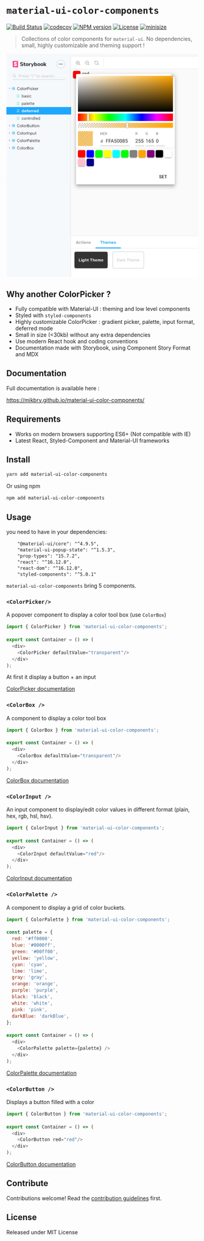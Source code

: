 # `material-ui-color-components`

[![Build Status][action-image]][action-url]
[![codecov][codecov-image]][codecov-url]
[![NPM version][npm-image]][npm-url]
[![License][license-image]][license-url]
[![minisize][min-image]][min-url]

[action-image]: https://github.com/mikbry/material-ui-color-components/workflows/Build%20and%20Deploy/badge.svg
[action-url]: https://mikbry.github.io/material-ui-color-components/
[codecov-image]: https://codecov.io/gh/mikbry/material-ui-color-components/branch/master/graph/badge.svg?token=K4P0vnM5fh
[codecov-url]: https://codecov.io/gh/mikbry/material-ui-color-components
[npm-image]: https://img.shields.io/npm/v/material-ui-color-components.svg
[npm-url]: https://npmjs.org/package/material-ui-color-components
[license-image]: https://img.shields.io/github/license/mikbry/material-ui-color-components
[License-url]:https://github.com/mikbry/material-ui-color-components/blob/master/LICENSE
[min-image]:https://badgen.net/bundlephobia/min/material-ui-color-components
[min-url]:https://bundlephobia.com/result?p=material-ui-color-components

> Collections of color components for `material-ui`. No dependencies, small, highly customizable and theming support !

![Storybook](./images/wip.png)

## Why another ColorPicker ?

- Fully compatible with Material-UI : theming and low level components
- Styled with `styled-components`
- Highly customizable ColorPicker : gradient picker, palette, input format, deferred mode
-  Small in size (<30kb) without any extra dependencies
- Use modern React hook and coding conventions
- Documentation made with Storybook, using Component Story Format and MDX

## Documentation

Full documentation is available here :

https://mikbry.github.io/material-ui-color-components/


## Requirements
- Works on modern browsers supporting ES6+ (Not compatible with IE)
- Latest React, Styled-Component and Material-UI frameworks

## Install

```bash
yarn add material-ui-color-components
```

Or using npm
```bash
npm add material-ui-color-components
```

## Usage

you need to have in your dependencies:

```
    "@material-ui/core": "^4.9.5",
    "material-ui-popup-state": "^1.5.3",
    "prop-types": "15.7.2",
    "react": "^16.12.0",
    "react-dom": "^16.12.0",
    "styled-components": "^5.0.1"
```

`material-ui-color-components` bring 5 components.

### `<ColorPicker/>`

A popover component to display a color tool box (use `ColorBox`)
```javascript
import { ColorPicker } from 'material-ui-color-components';

export const Container = () => (
  <div>
    <ColorPicker defaultValue="transparent"/>
  </div>
);
```

At first it display a button + an input

[ColorPicker documentation](https://mikbry.github.io/material-ui-color-components/?path=/story/components-colorpicker--basic)

### `<ColorBox />`

A component to display a color tool box
```javascript
import { ColorBox } from 'material-ui-color-components';

export const Container = () => (
  <div>
    <ColorBox defaultValue="transparent"/>
  </div>
);
```

[ColorBox documentation](https://mikbry.github.io/material-ui-color-components/?path=/story/components-colorbox--basic)

### `<ColorInput />`

An input component to display/edit color values in different format (plain, hex, rgb, hsl, hsv).

```javascript
import { ColorInput } from 'material-ui-color-components';

export const Container = () => (
  <div>
    <ColorInput defaultValue="red"/>
  </div>
);
```

[ColorInput documentation](https://mikbry.github.io/material-ui-color-components/?path=/story/components-colorinput--basic)

### `<ColorPalette />`

A component to display a grid of color buckets.

```javascript
import { ColorPalette } from 'material-ui-color-components';

const palette = {
  red: '#ff0000',
  blue: '#0000ff',
  green: '#00ff00',
  yellow: 'yellow',
  cyan: 'cyan',
  lime: 'lime',
  gray: 'gray',
  orange: 'orange',
  purple: 'purple',
  black: 'black',
  white: 'white',
  pink: 'pink',
  darkBlue: 'darkBlue',
};

export const Container = () => (
  <div>
    <ColorPalette palette={palette} />
  </div>
);
```

[ColorPalette documentation](https://mikbry.github.io/material-ui-color-components/?path=/story/components-colorpalette--basic)

### `<ColorButton />`

Displays a button filled with a color

```javascript
import { ColorButton } from 'material-ui-color-components';

export const Container = () => (
  <div>
    <ColorButton red="red"/>
  </div>
);
```

[ColorButton documentation](https://mikbry.github.io/material-ui-color-components/?path=/story/components-colorbutton--basic)

## Contribute

Contributions welcome! Read the [contribution guidelines](CONTRIBUTING.md) first.


## License

Released under MIT License